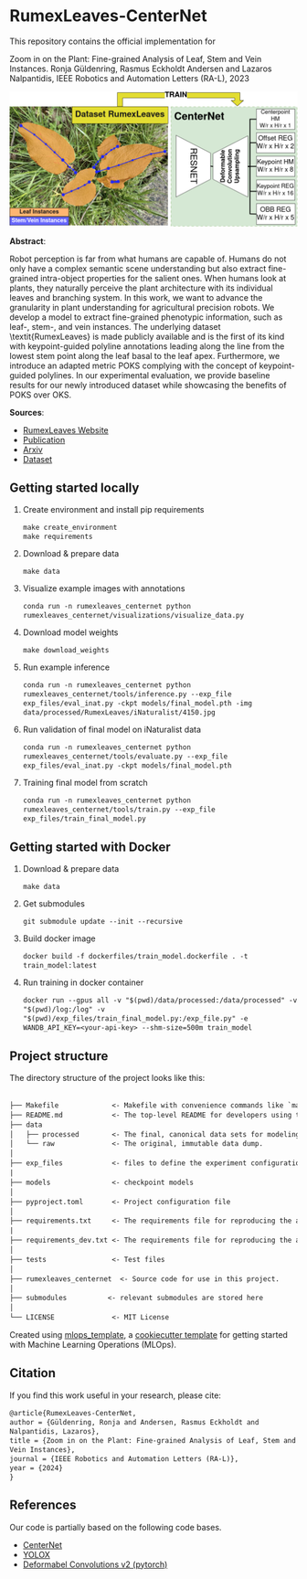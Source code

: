 # RumexLeaves-CenterNet
This repository contains the official implementation for 
    
Zoom in on the Plant: Fine-grained Analysis of Leaf, Stem and Vein Instances. Ronja Güldenring, Rasmus Eckholdt Andersen and Lazaros Nalpantidis, IEEE Robotics and Automation Letters (RA-L), 2023

<p float="left">
  <img src="figures/architecture.png" width="700" />
</p>

__Abstract__:

Robot perception is far from what humans are capable of. Humans do not only have a complex semantic scene understanding but also extract fine-grained intra-object properties for the salient ones. When humans look at plants, they naturally perceive the plant architecture with its individual leaves and branching system. In this work, we want to advance the granularity in plant understanding for agricultural precision robots. We develop a model to extract fine-grained phenotypic information, such as leaf-, stem-, and vein instances. The underlying dataset \textit{RumexLeaves} is made publicly available and is the first of its kind with keypoint-guided polyline annotations leading along the line from the lowest stem point along the leaf basal to the leaf apex. Furthermore, we introduce an adapted metric POKS complying with the concept of keypoint-guided polylines. In our experimental evaluation, we provide baseline results for our newly introduced dataset while showcasing the benefits of POKS over OKS.

__Sources__:
* [RumexLeaves Website](https://dtu-pas.github.io/RumexLeaves/)
* [Publication](https://ieeexplore.ieee.org/document/10373101)
* [Arxiv](https://arxiv.org/abs/2312.08805)
* [Dataset](https://data.dtu.dk/articles/dataset/_strong_RumexLeaves_Dataset_introduced_by_Paper_Fine-grained_Leaf_Analysis_for_Efficient_Weeding_Robots_strong_/23659524)

## Getting started locally
1. Create environment and install pip requirements
    ```
    make create_environment
    make requirements
    ```
2. Download & prepare data
    ```
    make data
    ```
3. Visualize example images with annotations
    ```
    conda run -n rumexleaves_centernet python rumexleaves_centernet/visualizations/visualize_data.py
    ```
4. Download model weights
    ```
    make download_weights
    ```
5. Run example inference
    ```
    conda run -n rumexleaves_centernet python rumexleaves_centernet/tools/inference.py --exp_file exp_files/eval_inat.py -ckpt models/final_model.pth -img data/processed/RumexLeaves/iNaturalist/4150.jpg
    ```
6. Run validation of final model on iNaturalist data
    ```
    conda run -n rumexleaves_centernet python rumexleaves_centernet/tools/evaluate.py --exp_file exp_files/eval_inat.py -ckpt models/final_model.pth
    ```
7. Training final model from scratch
    ```
    conda run -n rumexleaves_centernet python rumexleaves_centernet/tools/train.py --exp_file exp_files/train_final_model.py 
    ```

## Getting started with Docker
1. Download & prepare data
    ```
    make data
    ```
2. Get submodules
    ```
    git submodule update --init --recursive
    ```
3. Build docker image
    ```
    docker build -f dockerfiles/train_model.dockerfile . -t train_model:latest
    ```
4. Run training in docker container
    ```
    docker run --gpus all -v "$(pwd)/data/processed:/data/processed" -v "$(pwd)/log:/log" -v "$(pwd)/exp_files/train_final_model.py:/exp_file.py" -e WANDB_API_KEY=<your-api-key> --shm-size=500m train_model
    ```


## Project structure

The directory structure of the project looks like this:

```txt

├── Makefile             <- Makefile with convenience commands like `make data`
├── README.md            <- The top-level README for developers using this project.
├── data
│   ├── processed        <- The final, canonical data sets for modeling.
│   └── raw              <- The original, immutable data dump.
│
├── exp_files            <- files to define the experiment configuration
|
├── models               <- checkpoint models
│
├── pyproject.toml       <- Project configuration file
│
├── requirements.txt     <- The requirements file for reproducing the analysis environment
|
├── requirements_dev.txt <- The requirements file for reproducing the analysis environment
│
├── tests                <- Test files
│
├── rumexleaves_centernet  <- Source code for use in this project.
│
├── submodules          <- relevant submodules are stored here
│
└── LICENSE              <- MIT License
```
Created using [mlops_template](https://github.com/SkafteNicki/mlops_template),
a [cookiecutter template](https://github.com/cookiecutter/cookiecutter) for getting
started with Machine Learning Operations (MLOps).

## Citation

If you find this work useful in your research, please cite:
```
@article{RumexLeaves-CenterNet,
author = {Güldenring, Ronja and Andersen, Rasmus Eckholdt and Nalpantidis, Lazaros},
title = {Zoom in on the Plant: Fine-grained Analysis of Leaf, Stem and Vein Instances},
journal = {IEEE Robotics and Automation Letters (RA-L)},
year = {2024}
}
```

## References
Our code is partially based on the following code bases.
* [CenterNet](https://github.com/xingyizhou/CenterNet)
* [YOLOX](https://raw.githubusercontent.com/Megvii-BaseDetection/YOLOX)
* [Deformabel Convolutions v2 (pytorch)](https://github.com/developer0hye/PyTorch-Deformable-Convolution-v2)




